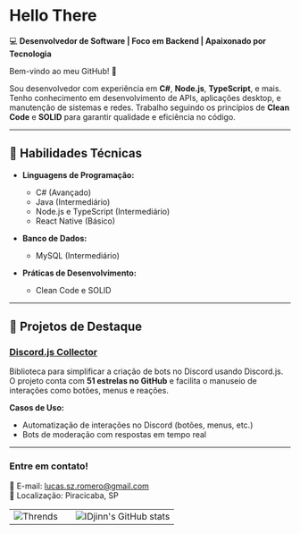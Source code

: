 # Hello There
💻 **Desenvolvedor de Software | Foco em Backend | Apaixonado por Tecnologia**  

Bem-vindo ao meu GitHub! 🚀  

Sou desenvolvedor com experiência em **C#**, **Node.js**, **TypeScript**, e mais. Tenho conhecimento em desenvolvimento de APIs, aplicações desktop, e manutenção de sistemas e redes. Trabalho seguindo os princípios de **Clean Code** e **SOLID** para garantir qualidade e eficiência no código.  

---

## 🚀 **Habilidades Técnicas**  
- **Linguagens de Programação:**  
  - C# (Avançado)  
  - Java (Intermediário)  
  - Node.js e TypeScript (Intermediário)  
  - React Native (Básico)  

- **Banco de Dados:**  
  - MySQL (Intermediário)  

- **Práticas de Desenvolvimento:**  
  - Clean Code e SOLID  

---

## 🌟 **Projetos de Destaque**  

### [Discord.js Collector](https://github.com/IDjinn/Discord.js-Collector)  
Biblioteca para simplificar a criação de bots no Discord usando Discord.js. O projeto conta com **51 estrelas no GitHub** e facilita o manuseio de interações como botões, menus e reações.  

**Casos de Uso:**  
- Automatização de interações no Discord (botões, menus, etc.)  
- Bots de moderação com respostas em tempo real  

---

### **Entre em contato!**  
📧 E-mail: lucas.sz.romero@gmail.com  
📍 Localização: Piracicaba, SP  

|  |     |  |
|:--|:--|:--
![Thrends](https://api.githubtrends.io/user/svg/IDjinn/langs?time_range=one_year&use_percent=True&include_private=True&loc_metric=changed&theme=classic)||![IDjinn's GitHub stats](https://github-readme-stats.vercel.app/api?username=IDjinn&show_icons=true&theme=default)
